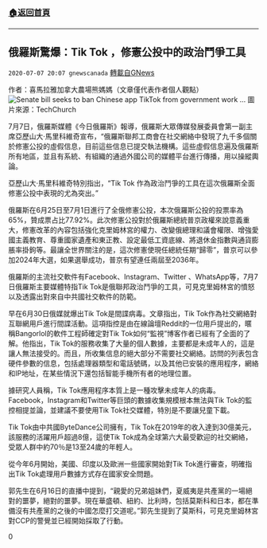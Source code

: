 ###  [:house:返回首頁](https://github.com/ourhimalayas/txt)
---

## 俄羅斯驚爆：Tik Tok ，修憲公投中的政治鬥爭工具
`2020-07-07 20:07 gnewscanada` [轉載自GNews](https://gnews.org/zh-hant/257028/)

作者：喜馬拉雅加拿大農場熊媽媽（文章僅代表作者個人觀點）
![Senate bill seeks to ban Chinese app TikTok from government work ...](https://lh6.googleusercontent.com/FB9FQroas7rihJvqnGp4lRyTFMkD4IeKlpY1czonbWzMJdqVHXweqHmz63jXTv8BwFCzCzWY-XYpQF_RQyHUywSU-sLr722HPoj0LFAPHp7PH4knZXV1W_rTDX-GKw)
圖片來源：TechChurch

7月7日，俄羅斯媒體《今日俄羅斯》報導，俄羅斯大眾傳媒發展委員會第一副主席亞歷山大·馬里科維奇宣布，“俄羅斯聯邦工商會在社交網絡中發現了九千多個關於修憲公投的虛假信息，目前這些信息已提交執法機構。這些虛假信息遍及俄羅斯所有地區，並且有系統、有組織的通過外國公司的媒體平台進行傳播，用以操縱輿論。

亞歷山大·馬里科維奇特別指出，“Tik Tok 作為政治鬥爭的工具在這次俄羅斯全面修憲公投中表現的尤為突出。”

俄羅斯在6月25日至7月1日進行了全俄修憲公投，本次俄羅斯公投的投票率為65%，贊成票占比77.92%。此次修憲公投對於俄羅斯總統普京政權來說意義重大，修憲改革的內容包括強化克里姆林宮的權力、改變俄總理和議會權限、增強愛國主義教育、尊重國家遺產和東正教、設定最低工資底線、將退休金指數與通貨膨脹率掛鉤等。最讓全世界關注的是，這次修憲使現任總統任期“歸零”，普京可以參加2024年大選，如果選舉成功，普京有望連任兩屆至2036年。

俄羅斯的主流社交軟件有Facebook、Instagram、Twitter 、WhatsApp等，7月7日俄羅斯主要媒體特指Tik Tok是俄聯邦政治鬥爭的工具，可見克里姆林宮的憤怒以及透露出對來自中共國社交軟件的防範。

早在6月30日俄媒就爆出Tik Tok是間諜病毒。文章指出，Tik Tok作為社交網絡對互聯網用戶進行間諜活動。這項指控是由在線論壇Reddit的一位用戶提出的，暱稱Bangorlol的軟件工程師確定對Tik Tok如何“監視”博客作者已經有了全面的了解。他指出，Tik Tok的服務收集了大量的個人數據，主要都是未成年人的，這是讓人無法接受的。而且，所收集信息的絕大部分不需要社交網絡。訪問的列表包含硬件參數的信息，包括處理器類型和電話號碼，以及其他已安裝的應用程序，網絡和IP地址，在某些情況下還包括智能手機所有者的地理位置。

據研究人員稱，Tik Tok應用程序本質上是一種攻擊未成年人的病毒。 Facebook，Instagram和Twitter等巨頭的數據收集規模根本無法與Tik Tok的監控相提並論，並建議不要使用Tik Tok社交媒體，特別是不要讓兒童下載。

Tik Tok由中共國ByteDance公司擁有，Tik Tok在2019年的收入達到30億美元，該服務的活躍用戶超過8億，這使Tik Tok成為全球第六大最受歡迎的社交網絡，受眾人群中約70％是13至24歲的年輕人。

從今年6月開始，美國、印度以及歐洲一些國家開始對Tik Tok進行審查，明確指出Tik Tok處理用戶數據方式存在國家安全問題。

郭先生在6月16日的直播中提到，“親愛的兄弟姐妹們，夏威夷是共產黨的一場絕對的噩夢，絕對的噩夢。現在華盛頓、紐約、比利時，包括莫斯科和日本，都在準備沒有共產黨的之後的中國怎麼打交道呢。”郭先生提到了莫斯科，可見克里姆林宮對CCP的警覺並已經開始採取了行動。

0
